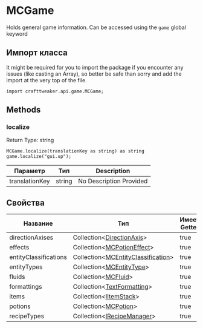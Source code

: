 # MCGame

Holds general game information. Can be accessed using the `game` global keyword

## Импорт класса

It might be required for you to import the package if you encounter any issues (like casting an Array), so better be safe than sorry and add the import at the very top of the file.
```zenscript
import crafttweaker.api.game.MCGame;
```


## Methods

### localize



Return Type: string

```zenscript
MCGame.localize(translationKey as string) as string
game.localize("gui.up");
```

| Параметр       | Тип    | Description             |
| -------------- | ------ | ----------------------- |
| translationKey | string | No Description Provided |



## Свойства

| Название              | Тип                                                                                                | Имеет Getter | Имеет Setter |
| --------------------- | -------------------------------------------------------------------------------------------------- | ------------ | ------------ |
| directionAxises       | Collection&lt;[DirectionAxis](/vanilla/api/util/DirectionAxis)&gt;                     | true         | false        |
| effects               | Collection&lt;[MCPotionEffect](/vanilla/api/potions/MCPotionEffect)&gt;                | true         | false        |
| entityClassifications | Collection&lt;[MCEntityClassification](/vanilla/api/entity/MCEntityClassification)&gt; | true         | false        |
| entityTypes           | Collection&lt;[MCEntityType](/vanilla/api/entities/MCEntityType)&gt;                   | true         | false        |
| fluids                | Collection&lt;[MCFluid](/vanilla/api/fluid/MCFluid)&gt;                                | true         | false        |
| formattings           | Collection&lt;[TextFormatting](/vanilla/api/util/text/TextFormatting)&gt;              | true         | false        |
| items                 | Collection&lt;[IItemStack](/vanilla/api/items/IItemStack)&gt;                          | true         | false        |
| potions               | Collection&lt;[MCPotion](/vanilla/api/potions/MCPotion)&gt;                            | true         | false        |
| recipeTypes           | Collection&lt;[IRecipeManager](/vanilla/api/managers/IRecipeManager)&gt;               | true         | false        |

